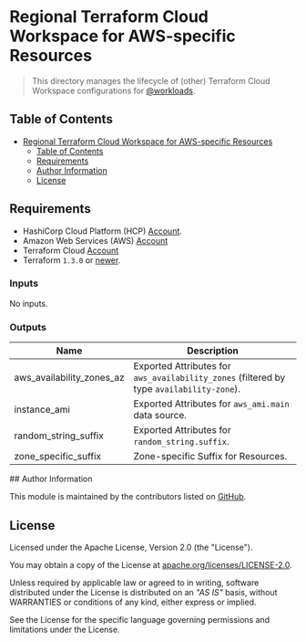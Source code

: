 # Regional Terraform Cloud Workspace for AWS-specific Resources

> This directory manages the lifecycle of (other) Terraform Cloud Workspace configurations for [@workloads](https://github.com/workloads).

## Table of Contents

<!-- TOC -->
* [Regional Terraform Cloud Workspace for AWS-specific Resources](#regional-terraform-cloud-workspace-for-aws-specific-resources)
  * [Table of Contents](#table-of-contents)
  * [Requirements](#requirements)
  * [Author Information](#author-information)
  * [License](#license)
<!-- TOC -->

## Requirements

* HashiCorp Cloud Platform (HCP) [Account](https://portal.cloud.hashicorp.com/sign-in).
* Amazon Web Services (AWS) [Account](https://aws.amazon.com/account/)
* Terraform Cloud [Account](https://app.terraform.io/session)
* Terraform `1.3.0` or [newer](https://developer.hashicorp.com/terraform/downloads).

<!-- BEGIN_TF_DOCS -->
### Inputs

No inputs.

### Outputs

| Name | Description |
|------|-------------|
| aws_availability_zones_az | Exported Attributes for `aws_availability_zones` (filtered by type `availability-zone`). |
| instance_ami | Exported Attributes for `aws_ami.main` data source. |
| random_string_suffix | Exported Attributes for `random_string.suffix`. |
| zone_specific_suffix | Zone-specific Suffix for Resources. |
<!-- END_TF_DOCS -->## Author Information

This module is maintained by the contributors listed on [GitHub](https://github.com/workloads/regional-aws-deployment/graphs/contributors).

## License

Licensed under the Apache License, Version 2.0 (the "License").

You may obtain a copy of the License at [apache.org/licenses/LICENSE-2.0](http://www.apache.org/licenses/LICENSE-2.0).

Unless required by applicable law or agreed to in writing, software distributed under the License is distributed on an _"AS IS"_ basis, without WARRANTIES or conditions of any kind, either express or implied.

See the License for the specific language governing permissions and limitations under the License.
